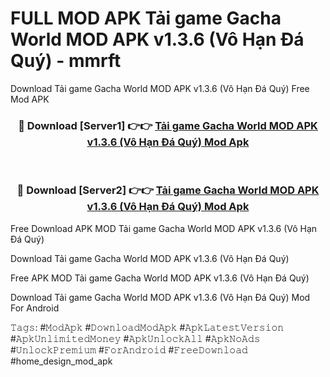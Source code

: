# FULL MOD APK Tải game Gacha World MOD APK v1.3.6 (Vô Hạn Đá Quý) - mmrft
Download Tải game Gacha World MOD APK v1.3.6 (Vô Hạn Đá Quý) Free Mod APK

<div align="center">
<h3>🔴 Download [Server1] 👉👉 <a href="https://apk-comot.site?title=Tải_game_Gacha_World_MOD_APK_v1.3.6_(Vô_Hạn_Đá_Quý)">Tải game Gacha World MOD APK v1.3.6 (Vô Hạn Đá Quý) Mod Apk</a></h3><br>

<h3>🔴 Download [Server2] 👉👉 <a href="https://apk-comot.site?title=Tải_game_Gacha_World_MOD_APK_v1.3.6_(Vô_Hạn_Đá_Quý)">Tải game Gacha World MOD APK v1.3.6 (Vô Hạn Đá Quý) Mod Apk</a></h3>
</div>


Free Download APK MOD Tải game Gacha World MOD APK v1.3.6 (Vô Hạn Đá Quý)

Download Tải game Gacha World MOD APK v1.3.6 (Vô Hạn Đá Quý) 

Free APK MOD Tải game Gacha World MOD APK v1.3.6 (Vô Hạn Đá Quý) 

Download Tải game Gacha World MOD APK v1.3.6 (Vô Hạn Đá Quý) Mod For Android

𝚃𝚊𝚐𝚜: #𝙼𝚘𝚍𝙰𝚙𝚔 #𝙳𝚘𝚠𝚗𝚕𝚘𝚊𝚍𝙼𝚘𝚍𝙰𝚙𝚔 #𝙰𝚙𝚔𝙻𝚊𝚝𝚎𝚜𝚝𝚅𝚎𝚛𝚜𝚒𝚘𝚗 #𝙰𝚙𝚔𝚄𝚗𝚕𝚒𝚖𝚒𝚝𝚎𝚍𝙼𝚘𝚗𝚎𝚢 #𝙰𝚙𝚔𝚄𝚗𝚕𝚘𝚌𝚔𝙰𝚕𝚕 #𝙰𝚙𝚔𝙽𝚘𝙰𝚍𝚜 #𝚄𝚗𝚕𝚘𝚌𝚔𝙿𝚛𝚎𝚖𝚒𝚞𝚖 #𝙵𝚘𝚛𝙰𝚗𝚍𝚛𝚘𝚒𝚍 #𝙵𝚛𝚎𝚎𝙳𝚘𝚠𝚗𝚕𝚘𝚊𝚍 #home_design_mod_apk